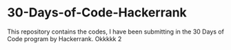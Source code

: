 # 30-Days-of-Code-Hackerrank
This repository contains the codes, I have been submitting in the 30 Days of Code program by Hackerrank.
Okkkkk 2
